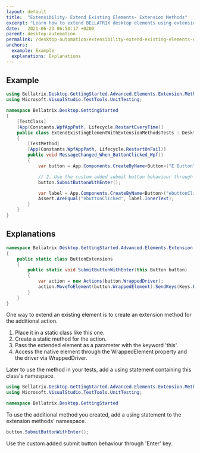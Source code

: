 ```yaml
---
layout: default
title:  "Extensibility- Extend Existing Elements- Extension Methods"
excerpt: "Learn how to extend BELLATRIX desktop elements using extension methods."
date:   2021-06-23 06:50:17 +0200
parent: desktop-automation
permalink: /desktop-automation/extensibility-extend-existing-elements-extension-methods/
anchors:
  example: Example
  explanations: Explanations
---
```

Example
-------
```csharp
using Bellatrix.Desktop.GettingStarted.Advanced.Elements.Extension.Methods;
using Microsoft.VisualStudio.TestTools.UnitTesting;

namespace Bellatrix.Desktop.GettingStarted
{
    [TestClass]
    [App(Constants.WpfAppPath, Lifecycle.RestartEveryTime)]
    public class ExtendExistingElementWithExtensionMethodsTests : DesktopTest
    {
        [TestMethod]
        [App(Constants.WpfAppPath, Lifecycle.RestartOnFail)]
        public void MessageChanged_When_ButtonClicked_Wpf()
        {
            var button = App.Components.CreateByName<Button>("E Button");

            // 2. Use the custom added submit button behaviour through 'Enter' key.
            button.SubmitButtonWithEnter();

            var label = App.Components.CreateByName<Button>("ebuttonClicked");
            Assert.AreEqual("ebuttonClicked", label.InnerText);
        }
    }
}
```

Explanations
------------
```csharp
namespace Bellatrix.Desktop.GettingStarted.Advanced.Elements.Extension.Methods
{
    public static class ButtonExtensions
    {
        public static void SubmitButtonWithEnter(this Button button)
        {
            var action = new Actions(button.WrappedDriver);
            action.MoveToElement(button.WrappedElement).SendKeys(Keys.Enter).Perform();
        }
    }
}
```
One way to extend an existing element is to create an extension method for the additional action.
1. Place it in a static class like this one.
2. Create a static method for the action.
3. Pass the extended element as a parameter with the keyword 'this'.
4. Access the native element through the WrappedElement property and the driver via WrappedDriver.

Later to use the method in your tests, add a using statement containing this class's namespace.
```csharp
using Bellatrix.Desktop.GettingStarted.Advanced.Elements.Extension.Methods;
using Microsoft.VisualStudio.TestTools.UnitTesting;

namespace Bellatrix.Desktop.GettingStarted
```
To use the additional method you created, add a using statement to the extension methods' namespace.
```csharp
button.SubmitButtonWithEnter();
```
Use the custom added submit button behaviour through 'Enter' key.